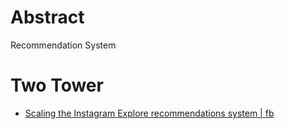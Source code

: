 # Abstract

Recommendation System

# Two Tower

- [Scaling the Instagram Explore recommendations system | fb](https://engineering.fb.com/2023/08/09/ml-applications/scaling-instagram-explore-recommendations-system/)
